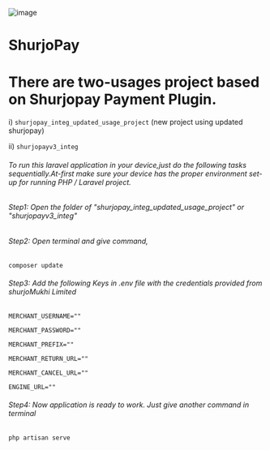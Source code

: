 ![image](https://user-images.githubusercontent.com/57352037/170198396-932692aa-3354-4cf0-abc1-2b8ef43a6de3.png)
# ShurjoPay

# There are two-usages project based on Shurjopay Payment Plugin.

i) ``shurjopay_integ_updated_usage_project`` (new project using updated shurjopay)

ii) `` shurjopayv3_integ ``

###### To run this laravel application in your device,just do the following tasks sequentially.At-first make sure your device has the proper environment set-up for running PHP / Laravel project.

###### Step1: Open the folder of "shurjopay_integ_updated_usage_project" or "shurjopayv3_integ" 

###### Step2: Open terminal and give command,
``
composer update
``

###### Step3: Add the following Keys in .env file with the credentials provided from shurjoMukhi Limited

``MERCHANT_USERNAME=""  
``

``MERCHANT_PASSWORD=""
``

``MERCHANT_PREFIX=""
``

``MERCHANT_RETURN_URL=""
``

``MERCHANT_CANCEL_URL=""
``

``ENGINE_URL=""
``
###### Step4: Now application is ready to work. Just give another command in terminal

``
  php artisan serve
``
